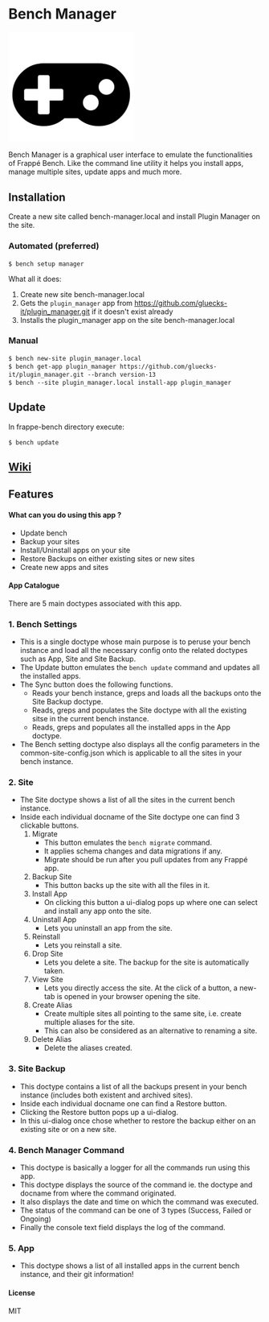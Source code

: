 # Bench Manager
<img src="plugin_manager/public/images/fa-gamepad.svg" width="250">

Bench Manager is a graphical user interface to emulate the functionalities of Frappé Bench. Like the command line utility it helps you install apps, manage multiple sites, update apps and much more.

## Installation

Create a new site called bench-manager.local and install Plugin Manager on the site. 

### Automated (preferred)

```
$ bench setup manager
```
What all it does:
1. Create new site bench-manager.local
2. Gets the `plugin_manager` app from https://github.com/gluecks-it/plugin_manager.git if it doesn't exist already
3. Installs the plugin_manager app on the site bench-manager.local

### Manual

```
$ bench new-site plugin_manager.local
$ bench get-app plugin_manager https://github.com/gluecks-it/plugin_manager.git --branch version-13
$ bench --site plugin_manager.local install-app plugin_manager
```
## Update

In frappe-bench directory execute:
```
$ bench update
```

## [Wiki](https://github.com/frappe/bench_manager/wiki)

## Features

#### What can you do using this app ?
- Update bench
- Backup your sites
- Install/Uninstall apps on your site
- Restore Backups on either existing sites or new sites
- Create new apps and sites

#### App Catalogue

There are 5 main doctypes associated with this app. 


### 1. Bench Settings

- This is a single doctype whose main purpose is to peruse your bench instance and load all the necessary config onto the related doctypes such as App, Site and Site Backup.
- The Update button emulates the ``` bench update ``` command and updates all the installed apps.
- The Sync button does the following functions.
  - Reads your bench instance, greps and loads all the backups onto the Site Backup doctype.
  - Reads, greps and populates the Site doctype with all the existing sitse in the current bench instance.
  - Reads, greps and populates all the installed apps in the App doctype.
- The Bench setting doctype also displays all the config parameters in the common-site-config.json which is applicable to all 
  the sites in your bench instance.

### 2. Site

* The Site doctype shows a list of all the sites in the current bench instance.
* Inside each individual docname of the Site doctype one can find 3 clickable buttons.
  1. Migrate
      * This button emulates the ```bench migrate``` command.
      * It applies schema changes and data migrations if any.
      * Migrate should be run after you pull updates from any Frappé app.
  2. Backup Site 
      * This button backs up the site with all the files in it.
  3. Install App
      * On clicking this button a ui-dialog pops up where one can select and install any app onto the site.
  4. Uninstall App
      * Lets you uninstall an app from the site.
  5. Reinstall
      * Lets you reinstall a site.
  6. Drop Site
      * Lets you delete a site. The backup for the site is automatically taken.
  7. View Site
      * Lets you directly access the site. At the click of a button, a new-tab is opened in your browser opening the site.
  8. Create Alias
      * Create multiple sites all pointing to the same site, i.e. create multiple aliases for the site. 
      * This can also be considered as an alternative to renaming a site.
  9. Delete Alias
      * Delete the aliases created.

### 3. Site Backup

- This doctype contains a list of all the backups present in your bench instance (includes both existent and archived sites).
- Inside each individual docname one can find a Restore button.
- Clicking the Restore button pops up a ui-dialog.
- In this ui-dialog once chose whether to restore the backup either on an existing site or on a new site.

### 4. Bench Manager Command

- This doctype is basically a logger for all the commands run using this app.
- This doctype displays the source of the command ie. the doctype and docname from where the command originated.
- It also displays the date and time on which the command was executed.
- The status of the command can be one of 3 types (Success, Failed or Ongoing)
- Finally the console text field displays the log of the command.

### 5. App

- This doctype shows a list of all installed apps in the current bench instance, and their git information!

#### License

MIT
